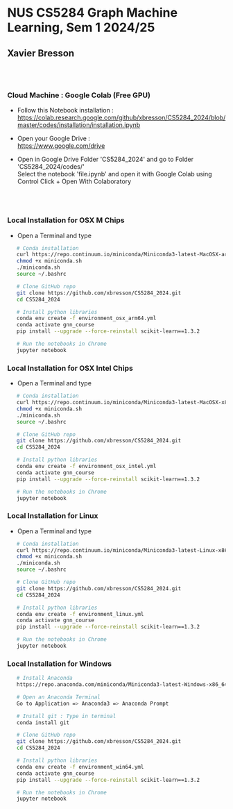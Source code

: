 # NUS CS5284 Graph Machine Learning, Sem 1 2024/25

## Xavier Bresson


<br><br> 


### Cloud Machine : Google Colab (Free GPU)

* Follow this Notebook installation :<br>
https://colab.research.google.com/github/xbresson/CS5284_2024/blob/master/codes/installation/installation.ipynb

* Open your Google Drive :<br>
https://www.google.com/drive

* Open in Google Drive Folder 'CS5284_2024' and go to Folder 'CS5284_2024/codes/'<br>
Select the notebook 'file.ipynb' and open it with Google Colab using Control Click + Open With Colaboratory



<br><br>

### Local Installation for OSX M Chips

* Open a Terminal and type


```sh
   # Conda installation
   curl https://repo.continuum.io/miniconda/Miniconda3-latest-MacOSX-arm64.sh -o miniconda.sh -J -L -k # OSX M
   chmod +x miniconda.sh
   ./miniconda.sh
   source ~/.bashrc

   # Clone GitHub repo
   git clone https://github.com/xbresson/CS5284_2024.git
   cd CS5284_2024

   # Install python libraries
   conda env create -f environment_osx_arm64.yml
   conda activate gnn_course
   pip install --upgrade --force-reinstall scikit-learn==1.3.2 

   # Run the notebooks in Chrome
   jupyter notebook
   ```


### Local Installation for OSX Intel Chips 

* Open a Terminal and type


```sh
   # Conda installation
   curl https://repo.continuum.io/miniconda/Miniconda3-latest-MacOSX-x86_64.sh -o miniconda.sh -J -L -k # OSX Intel
   chmod +x miniconda.sh
   ./miniconda.sh
   source ~/.bashrc

   # Clone GitHub repo
   git clone https://github.com/xbresson/CS5284_2024.git
   cd CS5284_2024

   # Install python libraries
   conda env create -f environment_osx_intel.yml
   conda activate gnn_course
   pip install --upgrade --force-reinstall scikit-learn==1.3.2 

   # Run the notebooks in Chrome
   jupyter notebook
   ```


### Local Installation for Linux

* Open a Terminal and type


```sh
   # Conda installation
   curl https://repo.continuum.io/miniconda/Miniconda3-latest-Linux-x86_64.sh -o miniconda.sh -J -L -k # Linux
   chmod +x miniconda.sh
   ./miniconda.sh
   source ~/.bashrc

   # Clone GitHub repo
   git clone https://github.com/xbresson/CS5284_2024.git
   cd CS5284_2024

   # Install python libraries
   conda env create -f environment_linux.yml
   conda activate gnn_course
   pip install --upgrade --force-reinstall scikit-learn==1.3.2 

   # Run the notebooks in Chrome
   jupyter notebook
   ```




### Local Installation for Windows 

```sh
   # Install Anaconda 
   https://repo.anaconda.com/miniconda/Miniconda3-latest-Windows-x86_64.exe

   # Open an Anaconda Terminal 
   Go to Application => Anaconda3 => Anaconda Prompt 

   # Install git : Type in terminal
   conda install git 

   # Clone GitHub repo
   git clone https://github.com/xbresson/CS5284_2024.git
   cd CS5284_2024

   # Install python libraries
   conda env create -f environment_win64.yml
   conda activate gnn_course
   pip install --upgrade --force-reinstall scikit-learn==1.3.2 

   # Run the notebooks in Chrome
   jupyter notebook
   ```

   